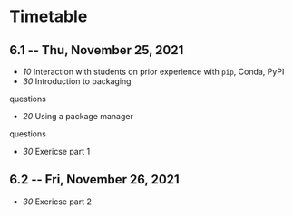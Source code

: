 # Timetable

## 6.1 -- Thu, November 25, 2021

* *10* Interaction with students on prior experience with `pip`, Conda, PyPI
* *30* Introduction to packaging

questions

* *20* Using a package manager

questions

* *30* Exericse part 1

## 6.2 -- Fri, November 26, 2021

* *30* Exericse part 2
